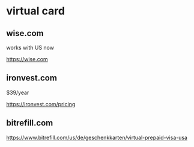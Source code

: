 # virtual card

## wise.com

works with US now

https://wise.com

## ironvest.com

$39/year

https://ironvest.com/pricing

## bitrefill.com

https://www.bitrefill.com/us/de/geschenkkarten/virtual-prepaid-visa-usa
